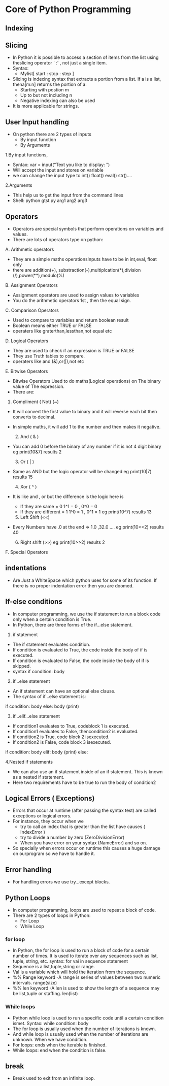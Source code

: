 # Core of Python Programming
## Indexing
## Slicing
- In Python it is possible to access a section of items from the list using theslicing operator ' :' , not just a single item.
- Syntax:
  - Mylist[ start : stop : step ]
- Slicing is indexing syntax that extracts a portion from a list. If a is a list, thena[m:n] returns the portion of a:
  - Starting with postion m
  - Up to but not including n
  - Negative indexing can also be used
- It is more applicable for strings.
## User Input handling
- On python there are 2 types of inputs
  - By input function
  - By Arguments

1.By input functions,
  - Syntax: var = input(“Text you like to display: ”)
  - Will accept the input and stores on variable
- we can change the input type to int() float() eval() str()….

2.Arguments
- This help us to get the input from the command lines
- Shell: python gtst.py arg1 arg2 arg3
## Operators
- Operators are special symbols that perform operations on variables and values.
- There are lots of operators type on python:

A. Arithmetic operators
- They are a simple maths operationsInputs have to be in int,eval, float only
- there are addition(+), substraction(-),multiplcation(*),division (/),power(**),modulo(%)

B. Assignment Operators
- Assignment operators are used to assign values to variables
- You do the arithmetic operators 1st , then the equal sign.

C. Comparison Operators
- Used to compare to variables and return boolean result
- Boolean means either TRUE or FALSE
- operaters like graterthan,lessthan,not equal etc

D. Logical Operators
- They are used to check if an expression is TRUE or FALSE
- They use Truth tables to compare.
- operaters like and (&),or(|),not etc

E. Bitwise Operators
- Bitwise Operators Used to do maths(Logical operations) on The binary value of The expression.
- There are:

1. Compliment ( Not) (~)
 * It will convert the first value to binary and it will reverse each bit
then converts to decimal.
- In simple maths, it will add 1 to the number and then makes it
negative.

  2. And ( & )
- You can add 0 before the binary of any number if it is not 4 digit binary
eg print(10&7) results 2

  3. Or ( | )
- Same as AND but the logic operator will be changed
eg print(10|7) results 15

  4. Xor ( ^ )
- It is like and , or but the difference is the logic here is
  - If they are same = 0 1^1 = 0 , 0^0 = 0
  - If they are different = 1 1^0 = 1 , 0^1 = 1
  eg print(10^7) results 13

  5. Left Shift (<<)
- Every Numbers have .0 at the end => 1.0 ,32.0 ….
eg print(10<<2) results 40

  6. Right shift (>>)
eg print(10>>2) results 2

F. Special Operators

## indentations
- Are Just a WhiteSpace which python uses for some of its function. If
there is no proper indentation error then you are doomed.
## If-else conditions
- In computer programming, we use the if statement to run a block code only when a certain condition is True.
- In Python, there are three forms of the if...else statement.
1. if statement
- The if statement evaluates condition.
 - If condition is evaluated to True, the code inside the body of if is executed.
  - If condition is evaluated to False, the code inside the body of if is skipped.
- syntax
   if condition:
    body
2. if...else statement
- An if statement can have an optional else clause.
- The syntax of if...else statement is:

if condition:
 body
 else: 
  body (print)

3. if...elif...else statement
- If condition1 evaluates to True, codeblock 1 is executed.
- If condition1 evaluates to False, thencondition2 is evaluated.
- If condition2 is True, code block 2 isexecuted.
- If condition2 is False, code block 3 isexecuted.

if condition:
 body
 elif:
  body (print)
  else:

4.Nested if statements 
- We can also use an if statement inside of an if statement. This is known as a
nested if statement.
- Here two requirements have to be true to run the body of condition2
## Logical Errors ( Exceptions)
- Errors that occur at runtime (after passing the syntax test) are called
exceptions or logical errors.
- For instance, they occur when we
  - try to call an index that is greater than the list have causes ( IndexError )
  - try to divide a number by zero (ZeroDivisionError)
  - When you have error on your syntax (NameError) and so on.
- So specially when errors occur on runtime this causes a huge damage on ourprogram so we have to handle it.
## Error handling
- For handling errors we use try…except blocks.
## Python Loops
- In computer programming, loops are used to repeat a block of code.
- There are 2 types of loops in Python:
  - For Loop
  - While Loop
### for loop
- In Python, the for loop is used to run a block of code for a
certain number of times. It is used to iterate over any
sequences such as list, tuple, string, etc.
syntax: for vai in sequence
         statement
- Sequence is a list,tuple,string or range.
- Val is a variable which will hold the iteration from the
sequence.
- %% Range keyword
  -A range is series of values between two numeric intervals. range(size)
- %% len keyword
  -A len is used to show the length of a sequence may be list,tuple or staffing. len(list)
### While loops
- Python while loop is used to run a specific code until a certain condition ismet.
 Syntax: while condition:
          body
- The for loop is usually used when the number of iterations
is known.
- And while loop is usually used when the number of
iterations are unknown. When we have condition.
- For loops: ends when the iterable is finished.
- While loops: end when the condition is false.
## break
- Break used to exit from an infinite loop.